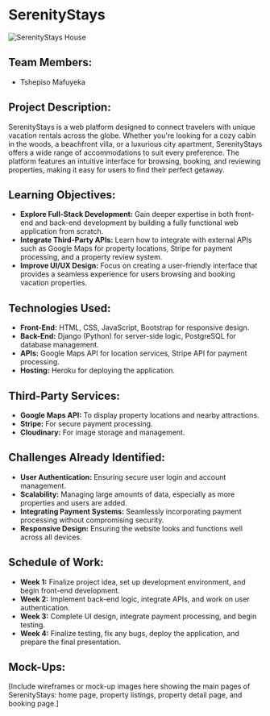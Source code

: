 # SerenityStays
![SerenityStays House](https://github.com/user-attachments/assets/e6a5e84b-2b74-4930-8bf6-a9a0976e1470)
## Team Members:
- Tshepiso Mafuyeka

## Project Description:
SerenityStays is a web platform designed to connect travelers with unique vacation rentals across the globe. Whether you're looking for a cozy cabin in the woods, a beachfront villa, or a luxurious city apartment, SerenityStays offers a wide range of accommodations to suit every preference. The platform features an intuitive interface for browsing, booking, and reviewing properties, making it easy for users to find their perfect getaway.

## Learning Objectives:
- **Explore Full-Stack Development:** Gain deeper expertise in both front-end and back-end development by building a fully functional web application from scratch.
- **Integrate Third-Party APIs:** Learn how to integrate with external APIs such as Google Maps for property locations, Stripe for payment processing, and a property review system.
- **Improve UI/UX Design:** Focus on creating a user-friendly interface that provides a seamless experience for users browsing and booking vacation properties.

## Technologies Used:
- **Front-End:** HTML, CSS, JavaScript, Bootstrap for responsive design.
- **Back-End:** Django (Python) for server-side logic, PostgreSQL for database management.
- **APIs:** Google Maps API for location services, Stripe API for payment processing.
- **Hosting:** Heroku for deploying the application.

## Third-Party Services:
- **Google Maps API:** To display property locations and nearby attractions.
- **Stripe:** For secure payment processing.
- **Cloudinary:** For image storage and management.

## Challenges Already Identified:
- **User Authentication:** Ensuring secure user login and account management.
- **Scalability:** Managing large amounts of data, especially as more properties and users are added.
- **Integrating Payment Systems:** Seamlessly incorporating payment processing without compromising security.
- **Responsive Design:** Ensuring the website looks and functions well across all devices.

## Schedule of Work:
- **Week 1:** Finalize project idea, set up development environment, and begin front-end development.
- **Week 2:** Implement back-end logic, integrate APIs, and work on user authentication.
- **Week 3:** Complete UI design, integrate payment processing, and begin testing.
- **Week 4:** Finalize testing, fix any bugs, deploy the application, and prepare the final presentation.

## Mock-Ups:
[Include wireframes or mock-up images here showing the main pages of SerenityStays: home page, property listings, property detail page, and booking page.]

